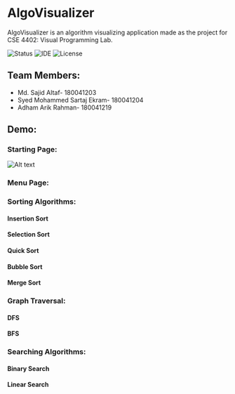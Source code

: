 # AlgoVisualizer

AlgoVisualizer is an algorithm visualizing application made as the project for CSE 4402: Visual Programming Lab.

![Status](https://img.shields.io/badge/Status-Complete-brightgreen)
![IDE](https://img.shields.io/badge/IDE-IntelliJ%20IDEA-blue)
![License](https://img.shields.io/badge/license-MIT-orange.svg)


## Team Members:
* Md. Sajid Altaf- 180041203
* Syed Mohammed Sartaj Ekram- 180041204
* Adham Arik Rahman- 180041219


## Demo:

### Starting Page:
![Alt text](https://github.com/sartajekram419/AlgoVisualizer/blob/main/DemoResources/StartPage.gif)

### Menu Page:

### Sorting Algorithms:
#### Insertion Sort
#### Selection Sort
#### Quick Sort
#### Bubble Sort
#### Merge Sort

### Graph Traversal:
#### DFS
#### BFS

### Searching Algorithms:
#### Binary Search
#### Linear Search



